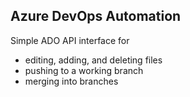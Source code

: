 ## Azure DevOps Automation

Simple ADO API interface for
- editing, adding, and deleting files
- pushing to a working branch
- merging into branches
